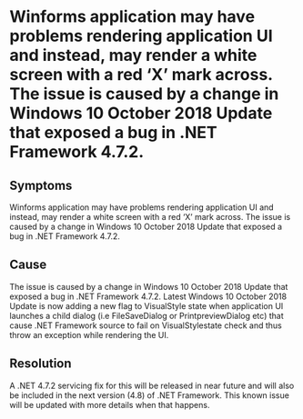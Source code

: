  # Winforms application may have problems rendering application UI and instead, may render a white screen with a red ‘X’ mark across. The issue is caused by a change in Windows 10 October 2018 Update that exposed a bug in .NET Framework 4.7.2.

## Symptoms
Winforms application may have problems rendering application UI and instead, may render a white screen with a red ‘X’ mark across. The issue is caused by a change in Windows 10 October 2018 Update that exposed a bug in .NET Framework 4.7.2.
## Cause
The issue is caused by a change in Windows 10 October 2018 Update that exposed a bug in .NET Framework 4.7.2. Latest Windows 10 October 2018 Update is now adding a new flag to VisualStyle state when application UI launches a child  dialog (i.e  FileSaveDialog or PrintpreviewDialog etc) that cause .NET Framework source to fail on VisualStylestate check and thus throw an exception while rendering the UI.

## Resolution
A .NET 4.7.2 servicing fix for this will be released in near future and will also be included in the next version (4.8) of .NET Framework. This known issue will be updated with more details when that happens.